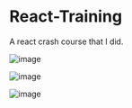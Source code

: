 # React-Training
A react crash course that I did.

![image](https://user-images.githubusercontent.com/96087622/154164664-83f07f8d-0d79-48b2-8d12-868bd8c5990e.png)

![image](https://user-images.githubusercontent.com/96087622/154164751-ff348487-d441-4013-8d6e-8a57ebfe0d1b.png)

![image](https://user-images.githubusercontent.com/96087622/154164884-167d657a-ae36-4bd9-8804-d06889d03451.png)
